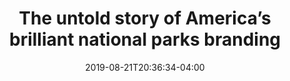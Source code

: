 ---
templateKey: link-post
path: /links/2019-08-21-the-untold-story-of-americas-brilliant-national-parks-branding
title: >-
    The untold story of America’s brilliant national parks branding
summary: >-
    Today, the national parks are represented in our visual culture primarily through photographs posted on social media. But long before people posted selfies in Yellowstone, designers were depicting the glories of the nature reserves through maps and brochures that aimed to woo travelers and convince them to visit the American outdoors. 
date: 2019-08-21T20:36:34-04:00
url: https://www.fastcompany.com/90391190/the-untold-story-of-americas-brilliant-national-parks-branding
image: 2019-08-21-the-untold-story-of-americas-brilliant-national-parks-branding.jpeg
imageAlt: >-
    1970s National Park Service artwork
tags:
  - Design
  - Branding
  - Books
---